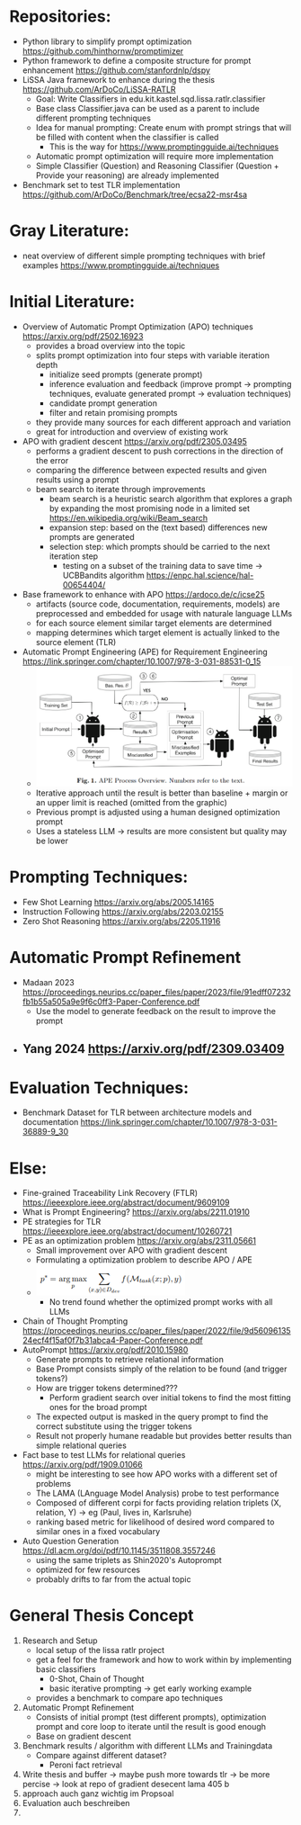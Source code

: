 # Repositories:
- Python library to simplify prompt optimization https://github.com/hinthornw/promptimizer
- Python framework to define a composite structure for prompt enhancement https://github.com/stanfordnlp/dspy
- LiSSA Java framework to enhance during the thesis https://github.com/ArDoCo/LiSSA-RATLR
  - Goal: Write Classifiers in edu.kit.kastel.sqd.lissa.ratlr.classifier
  - Base class Classifier.java can be used as a parent to include different prompting techniques
  - Idea for manual prompting: Create enum with prompt strings that will be filled with content when the classifier is called
    - This is the way for https://www.promptingguide.ai/techniques
  - Automatic prompt optimization will require more implementation
  - Simple Classifier (Question) and Reasoning Classifier (Question + Provide your reasoning) are already implemented  
- Benchmark set to test TLR implementation https://github.com/ArDoCo/Benchmark/tree/ecsa22-msr4sa

# Gray Literature:
- neat overview of different simple prompting techniques with brief examples https://www.promptingguide.ai/techniques

# Initial Literature:
- Overview of Automatic Prompt Optimization (APO) techniques https://arxiv.org/pdf/2502.16923
  - provides a broad overview into the topic
  - splits prompt optimization into four steps with variable iteration depth
    - initialize seed prompts (generate prompt)
    - inference evaluation and feedback (improve prompt -> prompting techniques, evaluate generated prompt -> evaluation techniques)
    - candidate prompt generation
    - filter and retain promising prompts
  - they provide many sources for each different approach and variation
  - great for introduction and overview of existing work
- APO with gradient descent https://arxiv.org/pdf/2305.03495
  - performs a gradient descent to push corrections in the direction of the error
  - comparing the difference between expected results and given results using a prompt
  - beam search to iterate through improvements
    - beam search is a heuristic search algorithm that explores a graph by expanding the most promising node in a limited set https://en.wikipedia.org/wiki/Beam_search
    - expansion step: based on the (text based) differences new prompts are generated
    - selection step: which prompts should be carried to the next iteration step
      - testing on a subset of the training data to save time ->  UCBBandits algorithm https://enpc.hal.science/hal-00654404/
- Base framework to enhance with APO https://ardoco.de/c/icse25
  - artifacts (source code, documentation, requirements, models) are preprocessed and embedded for usage with naturale language LLMs
  - for each source element similar target elements are determined
  - mapping determines which target element is actually linked to the source element (TLR)
- Automatic Prompt Engineering (APE) for Requirement Engineering https://link.springer.com/chapter/10.1007/978-3-031-88531-0_15
  - ![Zadenoori_APE_Process.png](Zadenoori_APE_Process.png)
  - Iterative approach until the result is better than baseline + margin or an upper limit is reached (omitted from the graphic)
  - Previous prompt is adjusted using a human designed optimization prompt
  - Uses a stateless LLM -> results are more consistent but quality may be lower

# Prompting Techniques:
- Few Shot Learning https://arxiv.org/abs/2005.14165
- Instruction Following https://arxiv.org/abs/2203.02155
- Zero Shot Reasoning https://arxiv.org/abs/2205.11916

# Automatic Prompt Refinement
- Madaan 2023 https://proceedings.neurips.cc/paper_files/paper/2023/file/91edff07232fb1b55a505a9e9f6c0ff3-Paper-Conference.pdf
  - Use the model to generate feedback on the result to improve the prompt
- Yang 2024 https://arxiv.org/pdf/2309.03409
  - 
# Evaluation Techniques:
- Benchmark Dataset for TLR between architecture models and documentation https://link.springer.com/chapter/10.1007/978-3-031-36889-9_30

# Else:
- Fine-grained Traceability Link Recovery (FTLR) https://ieeexplore.ieee.org/abstract/document/9609109
- What is Prompt Engineering? https://arxiv.org/abs/2211.01910
- PE strategies for TLR https://ieeexplore.ieee.org/abstract/document/10260721
- PE as an optimization problem https://arxiv.org/abs/2311.05661
  - Small improvement over APO with gradient descent
  - Formulating a optimization problem to describe APO / APE
  - ![Ye_PromptEngineering_optimiziation_problem.png](Ye_PromptEngineering_optimiziation_problem.png)
    - No trend found whether the optimized prompt works with all LLMs
- Chain of Thought Prompting https://proceedings.neurips.cc/paper_files/paper/2022/file/9d5609613524ecf4f15af0f7b31abca4-Paper-Conference.pdf
- AutoPrompt https://arxiv.org/pdf/2010.15980
  - Generate prompts to retrieve relational information
  - Base Prompt consists simply of the relation to be found (and trigger tokens?)
  - How are trigger tokens determined???
    - Perform gradient search over initial tokens to find the most fitting ones for the broad prompt
  - The expected output is masked in the query prompt to find the correct substitute using the trigger tokens
  - Result not properly humane readable but provides better results than simple relational queries
- Fact base to test LLMs for relational queries https://arxiv.org/pdf/1909.01066
  - might be interesting to see how APO works with a different set of problems
  - The LAMA (LAnguage Model Analysis) probe to test performance
  - Composed of different corpi for facts providing relation triplets (X, relation, Y) -> eg (Paul, lives in, Karlsruhe)
  - ranking based metric for likelihood of desired word compared to similar ones in a fixed vocabulary
- Auto Question Generation https://dl.acm.org/doi/pdf/10.1145/3511808.3557246
  - using the same triplets as Shin2020's Autoprompt
  - optimized for few resources
  - probably drifts to far from the actual topic

# General Thesis Concept
1. Research and Setup
   - local setup of the lissa ratlr project
   - get a feel for the framework and how to work within by implementing basic classifiers
     - 0-Shot, Chain of Thought
     - basic iterative prompting -> get early working example
   - provides a benchmark to compare apo techniques
2. Automatic Prompt Refinement
   - Consists of initial prompt (test different prompts), optimization prompt and core loop to iterate until the result is good enough
   - Base on gradient descent
3. Benchmark results / algorithm with different LLMs and Trainingdata
   - Compare against different dataset?
     - Peroni fact retrieval
4. Write thesis and buffer
 -> maybe push more towards tlr
 -> be more percise 
 -> look at repo of gradient desecent
lama 405 b
5. approach auch ganz wichtig im Propsoal
6. Evaluation auch beschreiben
7. 